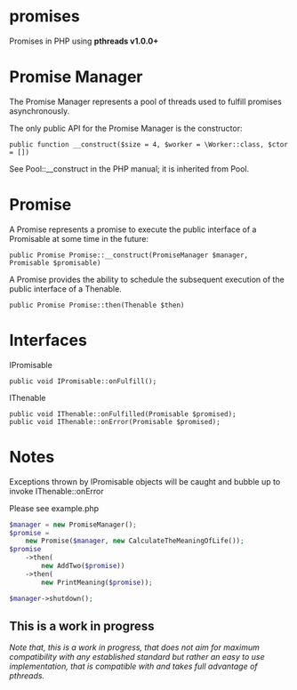 promises
========

Promises in PHP using **pthreads v1.0.0+**

Promise Manager
===============

The Promise Manager represents a pool of threads used to fulfill promises asynchronously.

The only public API for the Promise Manager is the constructor:

	public function __construct($size = 4, $worker = \Worker::class, $ctor = [])

See Pool::__construct in the PHP manual; it is inherited from Pool.

Promise
=======

A Promise represents a promise to execute the public interface of a Promisable at some time in the future:

	public Promise Promise::__construct(PromiseManager $manager, Promisable $promisable)

A Promise provides the ability to schedule the subsequent execution of the public interface of a Thenable.

	public Promise Promise::then(Thenable $then)

Interfaces
==========

IPromisable

	public void IPromisable::onFulfill();

IThenable
	
	public void IThenable::onFulfilled(Promisable $promised);
	public void IThenable::onError(Promisable $promised);

Notes
=====

Exceptions thrown by IPromisable objects will be caught and bubble up to invoke IThenable::onError

Please see example.php

```php
$manager = new PromiseManager();
$promise = 
	new Promise($manager, new CalculateTheMeaningOfLife());
$promise
	->then(
		new AddTwo($promise))
	->then(
		new PrintMeaning($promise));

$manager->shutdown();
```

This is a work in progress
--------------------------

*Note that, this is a work in progress, that does not aim for maximum compatibility with any established standard but rather
an easy to use implementation, that is compatible with and takes full advantage of pthreads.*
